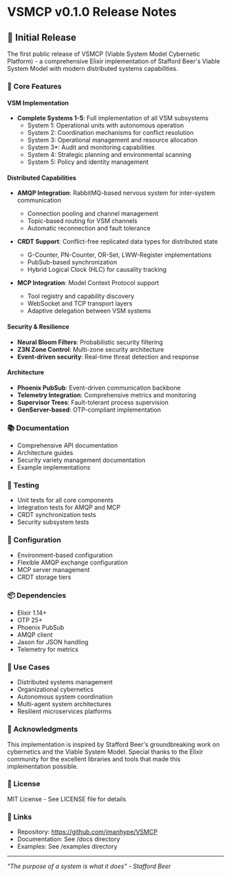 # VSMCP v0.1.0 Release Notes

## 🎉 Initial Release

The first public release of VSMCP (Viable System Model Cybernetic Platform) - a comprehensive Elixir implementation of Stafford Beer's Viable System Model with modern distributed systems capabilities.

### 🚀 Core Features

#### VSM Implementation
- **Complete Systems 1-5**: Full implementation of all VSM subsystems
  - System 1: Operational units with autonomous operation
  - System 2: Coordination mechanisms for conflict resolution
  - System 3: Operational management and resource allocation
  - System 3*: Audit and monitoring capabilities
  - System 4: Strategic planning and environmental scanning
  - System 5: Policy and identity management

#### Distributed Capabilities
- **AMQP Integration**: RabbitMQ-based nervous system for inter-system communication
  - Connection pooling and channel management
  - Topic-based routing for VSM channels
  - Automatic reconnection and fault tolerance
  
- **CRDT Support**: Conflict-free replicated data types for distributed state
  - G-Counter, PN-Counter, OR-Set, LWW-Register implementations
  - PubSub-based synchronization
  - Hybrid Logical Clock (HLC) for causality tracking
  
- **MCP Integration**: Model Context Protocol support
  - Tool registry and capability discovery
  - WebSocket and TCP transport layers
  - Adaptive delegation between VSM systems

#### Security & Resilience
- **Neural Bloom Filters**: Probabilistic security filtering
- **Z3N Zone Control**: Multi-zone security architecture
- **Event-driven security**: Real-time threat detection and response

#### Architecture
- **Phoenix PubSub**: Event-driven communication backbone
- **Telemetry Integration**: Comprehensive metrics and monitoring
- **Supervisor Trees**: Fault-tolerant process supervision
- **GenServer-based**: OTP-compliant implementation

### 📚 Documentation
- Comprehensive API documentation
- Architecture guides
- Security variety management documentation
- Example implementations

### 🧪 Testing
- Unit tests for all core components
- Integration tests for AMQP and MCP
- CRDT synchronization tests
- Security subsystem tests

### 🔧 Configuration
- Environment-based configuration
- Flexible AMQP exchange configuration
- MCP server management
- CRDT storage tiers

### 📦 Dependencies
- Elixir 1.14+
- OTP 25+
- Phoenix PubSub
- AMQP client
- Jason for JSON handling
- Telemetry for metrics

### 🎯 Use Cases
- Distributed systems management
- Organizational cybernetics
- Autonomous system coordination
- Multi-agent system architectures
- Resilient microservices platforms

### 🙏 Acknowledgments
This implementation is inspired by Stafford Beer's groundbreaking work on cybernetics and the Viable System Model. Special thanks to the Elixir community for the excellent libraries and tools that made this implementation possible.

### 📝 License
MIT License - See LICENSE file for details

### 🔗 Links
- Repository: https://github.com/jmanhype/VSMCP
- Documentation: See /docs directory
- Examples: See /examples directory

---

*"The purpose of a system is what it does" - Stafford Beer*